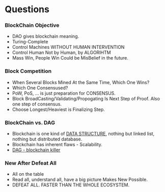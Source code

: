 # Questions
### BlockChain Objective
  - DAO gives blockchain meaning.
  - Turing-Complete
  - Control Machines WITHOUT HUMAN INTERVENTION
  - Control Human Not by Human, by ALGORIHTM
  - Mass Win, People Win Could be MisBelief in the future.
### Block Competition
  - When Several Blocks Mined At the Same Time, Which One Wins?
  - Which One Consensused?
  - PoW, PoS, ... is just preparation for CONSENSUS.
  - Block BroadCasting/Validating/Propogating Is Next Step of Proof. Also one step of consensus.
  - Choose Longest/Heaviest is Finalizing Step.
### BlockChain vs. DAG
  - Blockchain is one kind of [DATA STRUCTURE](https://www.infoworld.com/article/3257105/big-data/7-essential-technologies-for-a-modern-data-architecture.html), nothing but linked list, nothing but distributed database.
  - Blockchain has inherent flaws - Scalability.
  - [DAG - blockchain killer](https://www.investinblockchain.com/top-dag-projects/)
### New After Defeat All
  - All on the table
  - Read all, understand all, have a big picture Makes New Possible.
  - DEFEAT ALL. FASTER THAN THE WHOLE ECOSYSTEM.
### 
